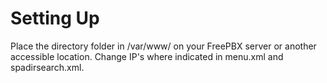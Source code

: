 # Setting Up
Place the directory folder in /var/www/ on your FreePBX server or another accessible location.
Change IP's where indicated in menu.xml and spadirsearch.xml.
